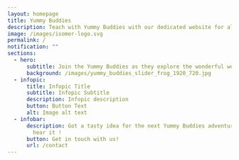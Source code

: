 ```yaml
---
layout: homepage
title: Yummy Buddies
description: Teach with Yummy Buddies with our dedicated website for all our content.
image: /images/isomer-logo.svg
permalink: /
notification: ""
sections:
  - hero:
      subtitle: Join the Yummy Buddies as they explore the wonderful world we live in.
      background: /images/yummy_buddies_slider_frog_1920_720.jpg
  - infopic:
      title: Infopic Title
      subtitle: Infopic Subtitle
      description: Infopic description
      button: Button Text
      alt: Image alt text
  - infobar:
      description: Got a tasty idea for the next Yummy Buddies adventure? We’d love to
        hear it !
      button: Get in touch with us!
      url: /contact
---
```

